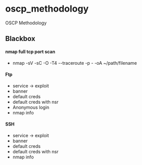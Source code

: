 # oscp_methodology
OSCP Methodology


## Blackbox
#### nmap full tcp port scan
* nmap <ip> -sV -sC -O -T4 --traceroute -p - -oA ~/path/filename

#### Ftp
* service -> exploit
* banner
* default creds
* default creds with nsr
* Anonymous login
* nmap info

#### SSH
* service -> exploit
* banner
* default creds
* default creds with nsr
* nmap info

